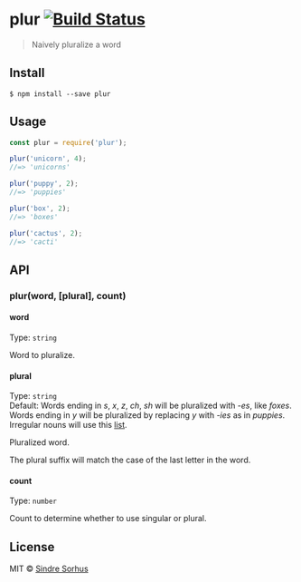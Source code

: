 # plur [![Build Status](https://travis-ci.org/sindresorhus/plur.svg?branch=master)](https://travis-ci.org/sindresorhus/plur)

> Naively pluralize a word


## Install

```
$ npm install --save plur
```


## Usage

```js
const plur = require('plur');

plur('unicorn', 4);
//=> 'unicorns'

plur('puppy', 2);
//=> 'puppies'

plur('box', 2);
//=> 'boxes'

plur('cactus', 2);
//=> 'cacti'
```


## API

### plur(word, [plural], count)

#### word

Type: `string`

Word to pluralize.

#### plural

Type: `string`  
Default: Words ending in *s*, *x*, *z*, *ch*, *sh* will be pluralized with *-es*, like
*foxes*. Words ending in *y* will be pluralized by replacing *y* with *-ies* as
in *puppies*. Irregular nouns will use this [list](https://github.com/sindresorhus/irregular-plurals/blob/master/irregular-plurals.json).

Pluralized word.

The plural suffix will match the case of the last letter in the word.

#### count

Type: `number`

Count to determine whether to use singular or plural.


## License

MIT © [Sindre Sorhus](http://sindresorhus.com)
